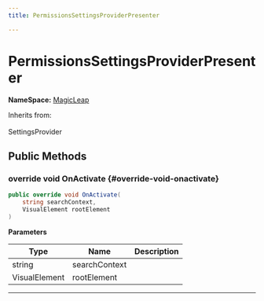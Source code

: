 ```yaml
---
title: PermissionsSettingsProviderPresenter

---
```


# PermissionsSettingsProviderPresenter



**NameSpace:** 
[MagicLeap](/versioned_docs/version-14-Jun-2023/unity-api/api/UnityEditor.XR.MagicLeap/UnityEditor.XR.MagicLeap.md) 





Inherits from: <br></br>SettingsProvider




## Public Methods

### override void OnActivate {#override-void-onactivate}

```csharp
public override void OnActivate(
    string searchContext,
    VisualElement rootElement
)
```


**Parameters**

| Type | Name  | Description  | 
|--|--|--|
| string |searchContext||
| VisualElement |rootElement||






-----------

